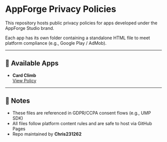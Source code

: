 # AppForge Privacy Policies

This repository hosts public privacy policies for apps developed under the AppForge Studio brand.

Each app has its own folder containing a standalone HTML file to meet platform compliance (e.g., Google Play / AdMob).

---

## 📂 Available Apps

- **Card Climb**  
  [View Policy](https://chris231262.github.io/privacy-policies/card-climb/privacy-policy.html)

---

## 🔧 Notes

- These files are referenced in GDPR/CCPA consent flows (e.g., UMP SDK)
- All files follow platform content rules and are safe to host via GitHub Pages
- Repo maintained by **Chris231262**
